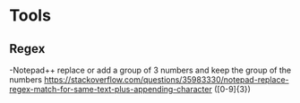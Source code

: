 # Tools
## Regex
-Notepad++ replace or add a group of 3 numbers and keep the group of the numbers
https://stackoverflow.com/questions/35983330/notepad-replace-regex-match-for-same-text-plus-appending-character
([0-9]{3})
